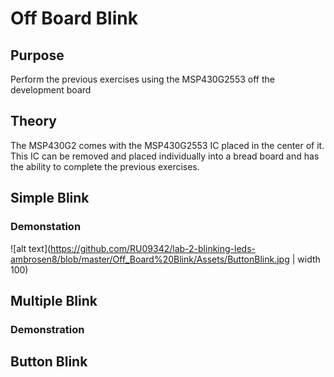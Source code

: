 # Off Board Blink

## Purpose
Perform the previous exercises using the MSP430G2553 off the development board

## Theory

The MSP430G2 comes with the MSP430G2553 IC placed in the center of it. This IC can be removed and placed individually into a bread board and has the ability to complete the previous exercises.

## Simple Blink

### Demonstation

![alt text](https://github.com/RU09342/lab-2-blinking-leds-ambrosen8/blob/master/Off_Board%20Blink/Assets/ButtonBlink.jpg | width 100)

## Multiple Blink

### Demonstration

## Button Blink